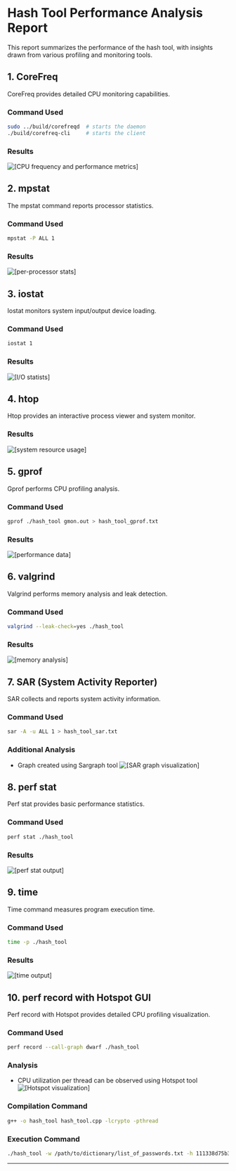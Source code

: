 # Hash Tool Performance Analysis Report

This report summarizes the performance of the hash tool, with insights drawn from various profiling and monitoring tools.

## 1. CoreFreq
CoreFreq provides detailed CPU monitoring capabilities.

### Command Used
```bash
sudo ../build/corefreqd  # starts the daemon
./build/corefreq-cli     # starts the client
```

### Results
![\[CPU frequency and performance metrics\]](corefreq.png)

## 2. mpstat
The mpstat command reports processor statistics.

### Command Used
```bash
mpstat -P ALL 1
```

### Results
![\[per-processor stats\]](mpstat.png)

## 3. iostat
Iostat monitors system input/output device loading.

### Command Used
```bash
iostat 1
```

### Results
![\[I/O statists\]](performance_output/iostat.png)

## 4. htop
Htop provides an interactive process viewer and system monitor.

### Results
![\[system resource usage\]](performance_output/htop.png)

## 5. gprof
Gprof performs CPU profiling analysis.

### Command Used
```bash
gprof ./hash_tool gmon.out > hash_tool_gprof.txt
```

### Results
![\[performance data\]](performance_output/gprof.png)

## 6. valgrind
Valgrind performs memory analysis and leak detection.

### Command Used
```bash
valgrind --leak-check=yes ./hash_tool
```

### Results
![\[memory analysis\]](performance_output/valgrind.png)

## 7. SAR (System Activity Reporter)
SAR collects and reports system activity information.

### Command Used
```bash
sar -A -u ALL 1 > hash_tool_sar.txt
```

### Additional Analysis
- Graph created using Sargraph tool
![\[SAR graph visualization\]](performance_output/percentage-of-cpu-all-ut.jpeg)

## 8. perf stat
Perf stat provides basic performance statistics.

### Command Used
```bash
perf stat ./hash_tool
```

### Results
![\[perf stat output\]](performance_output/perf.png)

## 9. time
Time command measures program execution time.

### Command Used
```bash
time -p ./hash_tool
```

### Results
![\[time output\]](performance_output/time.png)

## 10. perf record with Hotspot GUI
Perf record with Hotspot provides detailed CPU profiling visualization.

### Command Used
```bash
perf record --call-graph dwarf ./hash_tool
```

### Analysis
- CPU utilization per thread can be observed using Hotspot tool
![\[Hotspot visualization\]](performance_output/hotspot_perf.png)


### Compilation Command
```bash
g++ -o hash_tool hash_tool.cpp -lcrypto -pthread
```
### Execution Command
```bash
./hash_tool -w /path/to/dictionary/list_of_passwords.txt -h 111338d75b3bb4949966c35f20494c153cd1c9b58966c74c917fa5c72d71ffe6 -t 8
```

---
